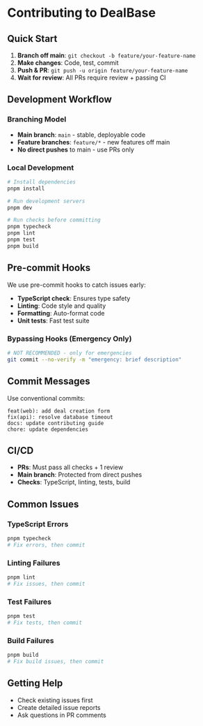 # Contributing to DealBase

## Quick Start

1. **Branch off main**: `git checkout -b feature/your-feature-name`
2. **Make changes**: Code, test, commit
3. **Push & PR**: `git push -u origin feature/your-feature-name`
4. **Wait for review**: All PRs require review + passing CI

## Development Workflow

### Branching Model
- **Main branch**: `main` - stable, deployable code
- **Feature branches**: `feature/*` - new features off main
- **No direct pushes** to main - use PRs only

### Local Development
```bash
# Install dependencies
pnpm install

# Run development servers
pnpm dev

# Run checks before committing
pnpm typecheck
pnpm lint
pnpm test
pnpm build
```

## Pre-commit Hooks

We use pre-commit hooks to catch issues early:

- **TypeScript check**: Ensures type safety
- **Linting**: Code style and quality
- **Formatting**: Auto-format code
- **Unit tests**: Fast test suite

### Bypassing Hooks (Emergency Only)
```bash
# NOT RECOMMENDED - only for emergencies
git commit --no-verify -m "emergency: brief description"
```

## Commit Messages

Use conventional commits:
```
feat(web): add deal creation form
fix(api): resolve database timeout
docs: update contributing guide
chore: update dependencies
```

## CI/CD

- **PRs**: Must pass all checks + 1 review
- **Main branch**: Protected from direct pushes
- **Checks**: TypeScript, linting, tests, build

## Common Issues

### TypeScript Errors
```bash
pnpm typecheck
# Fix errors, then commit
```

### Linting Failures
```bash
pnpm lint
# Fix issues, then commit
```

### Test Failures
```bash
pnpm test
# Fix tests, then commit
```

### Build Failures
```bash
pnpm build
# Fix build issues, then commit
```

## Getting Help

- Check existing issues first
- Create detailed issue reports
- Ask questions in PR comments